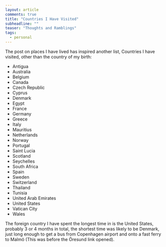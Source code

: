 ```yaml
---
layout: article
comments: true
title: "Countries I Have Visited"
subheadline: ""
teaser: "Thoughts and Ramblings"
tags:
  - personal
---
```


The post on places I have lived has inspired another list, Countries I have visited, other than the country of my birth:

*   Antigua
*   Australia
*   Belgium
*   Canada
*   Czech Republic
*   Cyprus
*   Denmark
*   Egypt
*   France
*   Germany
*   Greece
*   Italy
*   Mauritius
*   Netherlands
*   Norway
*   Portugal
*   Saint Lucia
*   Scotland
*   Seychelles
*   South Africa
*   Spain
*   Sweden
*   Switzerland
*   Thailand
*   Tunisia
*   United Arab Emirates
*   United States
*   Vatican City
*   Wales

The foreign country I have spent the longest time in is the United States, probably 3 or 4 months in total, the shortest time was likely to be Denmark, just long enough to get a bus from Copenhagen airport and onto a fast ferry to Malmö (This was before the Öresund link opened).